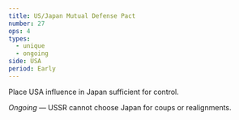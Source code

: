 ```yaml
---
title: US/Japan Mutual Defense Pact
number: 27
ops: 4
types:
  - unique
  - ongoing
side: USA
period: Early
---
```

Place USA influence in Japan sufficient for control.

*Ongoing* — USSR cannot choose Japan for coups or realignments.
